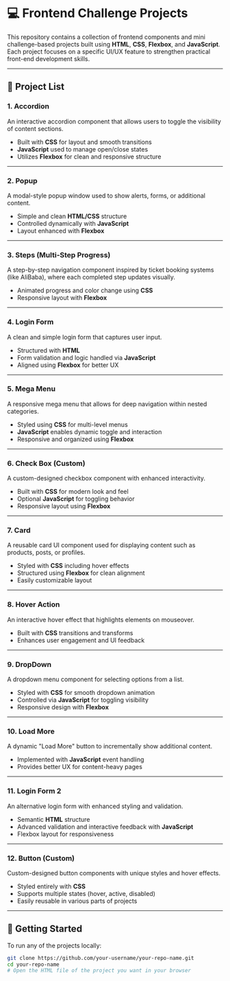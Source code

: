 # 💻 Frontend Challenge Projects

This repository contains a collection of frontend components and mini challenge-based projects built using **HTML**, **CSS**, **Flexbox**, and **JavaScript**. Each project focuses on a specific UI/UX feature to strengthen practical front-end development skills.

---

## 📂 Project List

### 1. Accordion  
An interactive accordion component that allows users to toggle the visibility of content sections.

- Built with **CSS** for layout and smooth transitions  
- **JavaScript** used to manage open/close states  
- Utilizes **Flexbox** for clean and responsive structure  

---

### 2. Popup  
A modal-style popup window used to show alerts, forms, or additional content.

- Simple and clean **HTML/CSS** structure  
- Controlled dynamically with **JavaScript**  
- Layout enhanced with **Flexbox**

---

### 3. Steps (Multi-Step Progress)  
A step-by-step navigation component inspired by ticket booking systems (like AliBaba), where each completed step updates visually.

- Animated progress and color change using **CSS**  
- Responsive layout with **Flexbox**

---

### 4. Login Form  
A clean and simple login form that captures user input.

- Structured with **HTML**  
- Form validation and logic handled via **JavaScript**  
- Aligned using **Flexbox** for better UX

---

### 5. Mega Menu  
A responsive mega menu that allows for deep navigation within nested categories.

- Styled using **CSS** for multi-level menus  
- **JavaScript** enables dynamic toggle and interaction  
- Responsive and organized using **Flexbox**

---

### 6. Check Box (Custom)  
A custom-designed checkbox component with enhanced interactivity.

- Built with **CSS** for modern look and feel  
- Optional **JavaScript** for toggling behavior  
- Responsive layout using **Flexbox**

---

### 7. Card  
A reusable card UI component used for displaying content such as products, posts, or profiles.

- Styled with **CSS** including hover effects  
- Structured using **Flexbox** for clean alignment  
- Easily customizable layout

---

### 8. Hover Action  
An interactive hover effect that highlights elements on mouseover.

- Built with **CSS** transitions and transforms  
- Enhances user engagement and UI feedback

---

### 9. DropDown  
A dropdown menu component for selecting options from a list.

- Styled with **CSS** for smooth dropdown animation  
- Controlled via **JavaScript** for toggling visibility  
- Responsive design with **Flexbox**

---

### 10. Load More  
A dynamic "Load More" button to incrementally show additional content.

- Implemented with **JavaScript** event handling  
- Provides better UX for content-heavy pages

---

### 11. Login Form 2  
An alternative login form with enhanced styling and validation.

- Semantic **HTML** structure  
- Advanced validation and interactive feedback with **JavaScript**  
- Flexbox layout for responsiveness

---

### 12. Button (Custom)  
Custom-designed button components with unique styles and hover effects.

- Styled entirely with **CSS**  
- Supports multiple states (hover, active, disabled)  
- Easily reusable in various parts of projects

---

## 🚀 Getting Started

To run any of the projects locally:

```bash
git clone https://github.com/your-username/your-repo-name.git
cd your-repo-name
# Open the HTML file of the project you want in your browser
